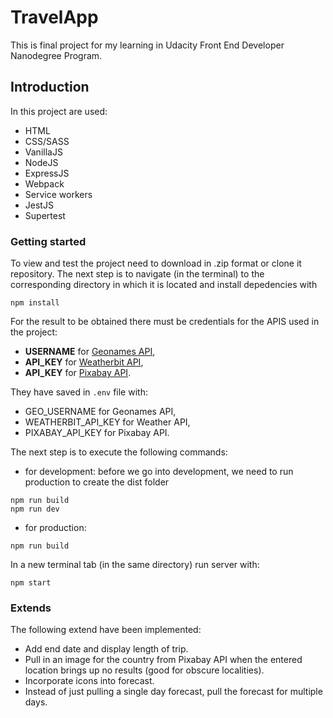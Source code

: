 # TravelApp

This is final project for my learning in Udacity Front End Developer Nanodegree Program.

## Introduction

In this project are used:

- HTML
- CSS/SASS
- VanillaJS
- NodeJS
- ExpressJS
- Webpack
- Service workers
- JestJS
- Supertest

### Getting started

To view and test the project need to download in .zip format or clone it repository.
The next step is to navigate (in the terminal) to the corresponding directory in which it is located and install depedencies with

```
npm install
```

For the result to be obtained there must be credentials for the APIS used in the project:

- **USERNAME** for [Geonames API](https://www.geonames.org/export/),
- **API_KEY** for [Weatherbit API](https://www.weatherbit.io/),
- **API_KEY** for [Pixabay API](https://pixabay.com/api/docs/).

They have saved in `.env` file with:

- GEO_USERNAME for Geonames API,
- WEATHERBIT_API_KEY for Weather API,
- PIXABAY_API_KEY for Pixabay API.

The next step is to execute the following commands:

- for development: before we go into development, we need to run production to create the dist folder

```
npm run build
npm run dev
```

- for production:

```
npm run build
```

In a new terminal tab (in the same directory) run server with:

```
npm start
```

### Extends

The following extend have been implemented:

- Add end date and display length of trip.
- Pull in an image for the country from Pixabay API when the entered location brings up no results (good for obscure localities).
- Incorporate icons into forecast.
- Instead of just pulling a single day forecast, pull the forecast for multiple days.
